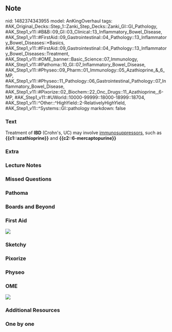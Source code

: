## Note
nid: 1482374343955
model: AnKingOverhaul
tags: #AK_Original_Decks::Step_1::Zanki_Step_Decks::Zanki_GI::GI_Pathology, #AK_Step1_v11::#B&B::09_GI::03_Clinical::13_Inflammatory_Bowel_Disease, #AK_Step1_v11::#FirstAid::09_Gastrointestinal::04_Pathology::13_Inflammatory_Bowel_Diseases::*Basics, #AK_Step1_v11::#FirstAid::09_Gastrointestinal::04_Pathology::13_Inflammatory_Bowel_Diseases::Treatment, #AK_Step1_v11::#OME_banner::Basic_Science::07_Immunology, #AK_Step1_v11::#Pathoma::10_GI::07_Inflammatory_Bowel_Disease, #AK_Step1_v11::#Physeo::09_Pharm::01_Immunology::05_Azathioprine_&_6_MP, #AK_Step1_v11::#Physeo::11_Pathology::06_Gastrointestinal_Pathology::07_Inflammatory_Bowel_Disease, #AK_Step1_v11::#Pixorize::02_Biochem::22_Onc_Drugs::11_Azathioprine,_6-MP, #AK_Step1_v11::#UWorld::10000-99999::18000-18999::18704, #AK_Step1_v11::^Other::^HighYield::2-RelativelyHighYield, #AK_Step1_v11::^Systems::GI::pathology
markdown: false

### Text
<div>
  Treatment of <b>IBD</b> (Crohn's, UC) may involve
  <u>immunosuppressors</u>, such as <b>{{c1::azathioprine}}</b> and
  <b>{{c2::6-mercaptopurine}}</b>
</div>

### Extra


### Lecture Notes


### Missed Questions


### Pathoma


### Boards and Beyond


### First Aid
<img src="tmpOFQzL8.png">

### Sketchy


### Pixorize


### Physeo


### OME
<div class="ome-widget">
  <a href=
  "https://onlinemeded.org/spa/immunology?ref=anki"><img src=
  "_OME_AnkiFlashcards_Topic_4.png"></a>
</div>

### Additional Resources


### One by one

